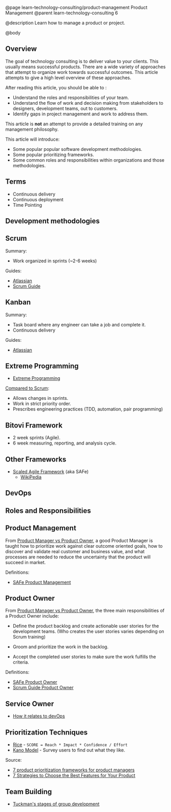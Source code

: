 @page learn-technology-consulting/product-management Product Management
@parent learn-technology-consulting 6

@description Learn how to manage a product or project.

@body

## Overview

The goal of technology consulting is to deliver value to
your clients. This usually means successful products. There are a wide variety of approaches that attempt to organize work towards successful
outcomes. This article attempts to give a high level overview
of these approaches.

After reading this article, you should be able to :

- Understand the roles and responsibilities of your team.
- Understand the flow of work and decision making from stakeholders to designers,
  development teams, out to customers.
- Identify gaps in project management and work to address them.

This article is __not__ an attempt to provide a detailed training on
any management philosophy.

This article will introduce:

- Some popular popular software development methodologies.
- Some popular prioritizing frameworks.
- Some common roles and responsibilities within organizations
  and those methodologies.

## Terms

- Continuous delivery
- Continuous deployment
- Time Pointing

## Development methodologies




## Scrum

Summary:

- Work organized in sprints (~2-6 weeks)

Guides:


- [Atlassian](https://www.atlassian.com/agile/scrum)
- [Scrum Guide](https://www.scrumguides.org/scrum-guide.html)

## Kanban

Summary:

- Task board where any engineer can take a job
  and complete it.
- Continuous delivery

Guides:

- [Atlassian](https://www.atlassian.com/agile/kanban)

## Extreme Programming

- [Extreme Programming](http://www.extremeprogramming.org/)

[Compared to Scrum](https://www.mountaingoatsoftware.com/blog/differences-between-scrum-and-extreme-programming):

- Allows changes in sprints.
- Work in strict priority order.
- Prescribes engineering practices (TDD, automation, pair programming)

## Bitovi Framework

- 2 week sprints (Agile).
- 6 week measuring, reporting, and analysis cycle.

## Other Frameworks

- [Scaled Agile Framework](https://www.scaledagileframework.com/) (aka SAFe)
  - [WikiPedia](https://en.wikipedia.org/wiki/Scaled_agile_framework)

## DevOps

## Roles and Responsibilities


## Product Management


From [Product Manager vs Product Owner](https://medium.com/@melissaperri/product-manager-vs-product-owner-57ff829aa74d), a good Product Manager is taught how to prioritize work against clear outcome oriented goals, how to discover and validate real customer and business value, and what processes are needed to reduce the uncertainty that the product will succeed in market.

Definitions:

- [SAFe Product Management](https://www.scaledagileframework.com/product-and-solution-management/)

## Product Owner

From [Product Manager vs Product Owner](https://medium.com/@melissaperri/product-manager-vs-product-owner-57ff829aa74d), the three main responsibilities of a Product Owner include:

- Define the product backlog and create actionable user stories for the development teams. (Who creates the user stories varies depending on Scrum training)

- Groom and prioritize the work in the backlog.

- Accept the completed user stories to make sure the work fulfills the criteria.


Definitions:

- [SAFe Product Owner](https://www.scaledagileframework.com/product-owner/)
- [Scrum Guide Product Owner](https://www.scrumguides.org/scrum-guide.html#team-po)

## Service Owner

- [How it relates to devOps](https://www.atlassian.com/agile/devops)

## Prioritization Techniques

- [Rice](https://www.intercom.com/blog/rice-simple-prioritization-for-product-managers/) - `SCORE = Reach * Impact * Confidence / Effort`
- [Kano Model](https://en.wikipedia.org/wiki/Kano_model) - Survey
  users to find out what they like.

Source:

- [7 product prioritization frameworks for product managers](https://roadmunk.com/guides/product-prioritization-techniques-product-managers/)
- [7 Strategies to Choose the Best Features for Your Product](https://www.productplan.com/strategies-prioritize-product-features/)

## Team Building

- [Tuckman's stages of group development](https://en.wikipedia.org/wiki/Tuckman%27s_stages_of_group_development)
